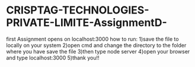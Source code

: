 ﻿# CRISPTAG-TECHNOLOGIES-PRIVATE-LIMITE-AssignmentD-
 first Assignment opens on localhost:3000
 how to run:
 1)save the file to locally on your system 
 2)open cmd and change the directory to the folder where you have save the file
 3)then type node server
 4)open your browser and type localhost:3000
 5)thank you!!
